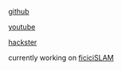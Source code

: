 [github](https://github.com/kemfic)

[youtube](https://youtube.com/kemalficici)

[hackster](https://hackster.io/kemfic)


currently working on [ficiciSLAM](https://github.com/kemfic/ficiciSLAM)
